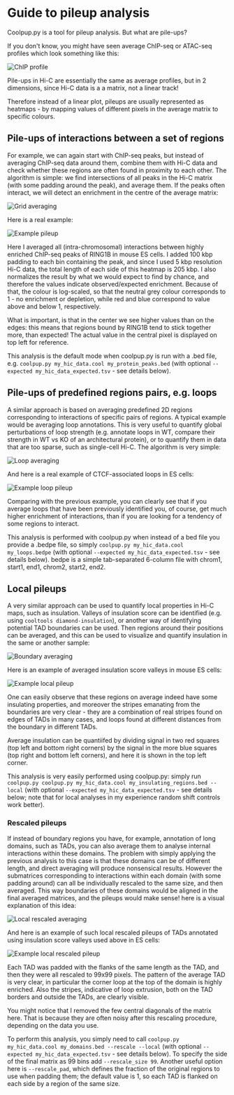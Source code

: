 # Guide to pileup analysis

Coolpup.py is a tool for pileup analysis. But what are pile-ups?

If you don't know, you might have seen average ChIP-seq or ATAC-seq profiles which look something like this:

![ChIP profile](figs/chip_profile.png)

Pile-ups in Hi-C are essentially the same as average profiles, but in 2 dimensions, since
Hi-C data is a a matrix, not a linear track!

Therefore instead of a linear plot, pileups are usually represented as heatmaps - by mapping values of different pixels in the average matrix to specific colours.

## Pile-ups of interactions between a set of regions

For example, we can again start with ChIP-seq peaks, but instead of averaging ChIP-seq data around them, combine them with Hi-C data and check whether these regions are often found in proximity to each other. The algorithm is simple: we find intersections of all peaks in the Hi-C matrix (with some padding around the peak), and average them. If the peaks often interact, we will detect an enrichment in the centre of the average matrix:

![Grid averaging](figs/new_grid_loop_quant.png)

Here is a real example:

![Example pileup](figs/example_pileup.png)

Here I averaged all (intra-chromosomal) interactions between highly enriched ChIP-seq peaks of RING1B in mouse ES cells. I added 100 kbp padding to each bin containing the peak, and since I used 5 kbp resolution Hi-C data, the total length of each side of this heatmap is 205 kbp. I also normalizes the result by what we would expect to find by chance, and therefore the values indicate observed/expected enrichment. Because of that, the colour is log-scaled, so that the neutral grey colour corresponds to 1 - no enrichment or depletion, while red and blue correspond to value above and below 1, respectively.

What is important, is that in the center we see higher values than on the edges: this means that regions bound by RING1B tend to stick together more, than expected! The actual value in the central pixel is displayed on top left for reference.

This analysis is the default mode when coolpup.py is run with a .bed file, e.g. `coolpup.py my_hic_data.cool my_protein_peaks.bed` (with optional `--expected my_hic_data_expected.tsv` - see details below).

## Pile-ups of predefined regions pairs, e.g. loops

A similar approach is based on averaging predefined 2D regions corresponding to interactions of specific pairs of regions. A typical example would be averaging loop annotations. This is very useful to quantify global perturbations of loop strength (e.g. annotate loops in WT, compare their strength in WT vs KO of an architectural protein), or to quantify them in data that are too sparse, such as single-cell Hi-C.
The algorithm is very simple:

![Loop averaging](figs/loop_quant.png)

And here is a real example of CTCF-associated loops in ES cells:

![Example loop pileup](figs/example_loop_pileup.png)

Comparing with the previous example, you can clearly see that if you average loops that have been previously identified you, of course, get much higher enrichment of interactions, than if you are looking for a tendency of some regions to interact.

This analysis is performed with coolpup.py when instead of a bed file you provide a .bedpe file, so simply `coolpup.py my_hic_data.cool my_loops.bedpe` (with optional `--expected my_hic_data_expected.tsv` - see details below). bedpe is a simple tab-separated 6-column file with chrom1, start1, end1, chrom2, start2, end2.

## Local pileups

A very similar approach can be used to quantify local properties in Hi-C maps, such as insulation. Valleys of insulation score can be identified (e.g. using `cooltools diamond-insulation`), or another way of identifying potential TAD boundaries can be used. Then regions around their positions can be averaged, and this can be used to visualize and quantify insulation in the same or another sample:

![Boundary averaging](figs/local_quant_borders.png)

Here is an example of averaged insulation score valleys in mouse ES cells:

![Example local pileup](figs/example_local_pileup.png)

One can easily observe that these regions on average indeed have some insulating properties, and moreover the stripes emanating from the boundaries are very clear - they are a combination of real stripes found on edges of TADs in many cases, and loops found at different distances from the boundary in different TADs.

Average insulation can be quantiifed by dividing signal in two red squares (top left and bottom right corners) by the signal in the more blue squares (top right and bottom left corners), and here it is shown in the top left corner.

This analysis is very easily performed using coolpup.py: simply run `coolpup.py coolpup.py my_hic_data.cool my_insulating_regions.bed --local` (with optional `--expected my_hic_data_expected.tsv` - see details below; note that for local analyses in my experience random shift controls work better).

### Rescaled pileups

If instead of boundary regions you have, for example, annotation of long domains, such as TADs, you can also average them to analyse internal interactions within these domains. The problem with simply applying the previous analysis to this case is that these domains can be of different length, and direct averaging will produce nonsensical results. However the submatrices corresponding to interactions within each domain (with some padding around) can all be individually rescaled to the same size, and then averaged. This way boundaries of these domains would be aligned in the final averaged matrices, and the pileups would make sense! here is a visual explanation of this idea:

![Local rescaled averaging](figs/local_quant_tads.png)

And here is an example of such local rescaled pileups of TADs annotated using insulation score valleys used above in ES cells:

![Example local rescaled pileup](figs/example_local_rescaled_pileup.png)

Each TAD was padded with the flanks of the same length as the TAD, and then they were all rescaled to 99x99 pixels. The pattern of the average TAD is very clear, in particular the corner loop at the top of the domain is highly enriched. Also the stripes, indicative of loop extrusion, both on the TAD borders and outside the TADs, are clearly visible.

You might notice that I removed the few central diagonals of the matrix here. That is because they are often noisy after this rescaling procedure, depending on the data you use. 

To perform this analysis, you simply need to call `coolpup.py my_hic_data.cool my_domains.bed --rescale --local` (with optional `--expected my_hic_data_expected.tsv` - see details below). To specify the side of the final matrix as 99 bins add `--rescale_size 99`. Another useful option here is `--rescale_pad`, which defines the fraction of the original regions to use when padding them; the default value is 1, so each TAD is flanked on each side by a region of the same size.